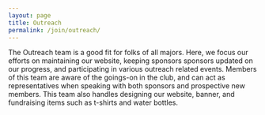 ```yaml
---
layout: page 
title: Outreach
permalink: /join/outreach/
---
```


The Outreach team is a good fit for folks of all majors. Here, we focus our efforts on maintaining our website, keeping sponsors sponsors updated on our progress, and participating in various outreach related events. Members of this team are aware of the goings-on in the club, and can act as representatives when speaking with both sponsors and prospective new members. This team also handles designing our website, banner, and fundraising items such as t-shirts and water bottles.


